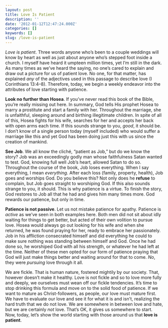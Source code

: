 ```yaml
---
layout: post
title: Love Is Patient
description: ''
date: '2012-01-12T12:47:24.000Z'
categories: []
keywords: []
slug: /love-is-patient
---
```


_Love is patient_. Three words anyone who’s been to a couple weddings will know by heart as well as just about anyone who’s stepped foot inside a church. I myself have heard it umpteen million times, yet I’m still in the dark. As many times as we’ve heard the saying, no one’s cared to explain and draw out a picture for us of patient love. No one, for that matter, has explained _any_ of the adjectives used in this passage to describe love (I Corinthians 13:4–8). Therefore, today, we begin a weekly endeavor into the attributes of love starting with patience.

**Look no further than Hosea**. If you’ve never read this book of the Bible, you’re really missing out here. In summary, God tells His prophet Hosea to marry a prostitute and start a family with her. Throughout the marriage, she is unfaithful, sleeping around and birthing illegitimate children. In spite of all of this, Hosea fights for his wife, searches for her and accepts her back with open arms each time. If this sounds strange to you, _good_, it should be. I don’t know of a single person today (myself included) who would suffer a marriage like this and yet God has been doing just this with us since the creation of mankind.

**See Job**. We all know the cliché, “patient as Job,” but do we know the story? Job was an exceedingly godly man whose faithfulness Satan wanted to test. God, knowing full well Job’s heart, allowed Satan to do so. Throughout the course of the book, Job loses everything. When I say everything, I mean _everything_. After each loss (family, property, health), Job goes and worships God. Do you believe this? Not only does he **refuse** to complain, but Job goes straight to worshiping God. If this also sounds strange to you, it should. This is why patience is a virtue. To finish the story, God restores to Job all that he had and gives him many times more. God rewards our patience, but only in time.

**Patience is not passive**. Let us not mistake patience for apathy. Patience is _active_ as we’ve seen in both examples here. Both men did not sit about idly waiting for things to get better, but acted of their own volition to pursue love. Hosea would always go out looking for his wife and when she returned, he was found praying for her, ready to embrace her passionately. Job in his affliction consecrated himself and did everything he could to make sure nothing was standing between himself and God. Once he had done so, he worshiped God with all his strength, or whatever he had left at the time. Neither of these men opted for our form of patience praying that God will just make things better and waiting around for that to come. _No_, they were _pursuing_ love through it all.

We are fickle. That is human nature, fostered mightily by our society. That, however doesn’t make it healthy. Love is not fickle and so to love more fully and deeply, we ourselves must wean off our fickle tendencies. It’s time to stop drinking this formula and move on to the solid food of patience. If we want to mature as Christ-followers, as people, our love must mature first. We have to evaluate our love and see it for what it is and isn’t, realizing the hard truth that we do not love. We are somewhere in between love and hate, but we are certainly _not_ love. That’s OK, it gives us somewhere to start. Now, today, let’s show the world starting with those around us that **love is patient**.